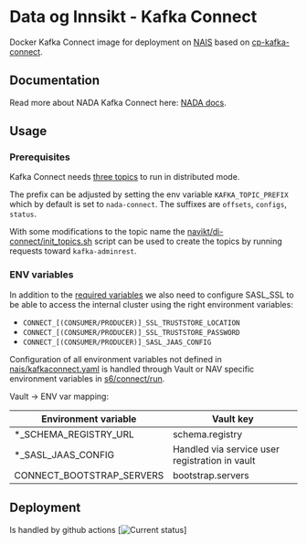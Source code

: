 # Data og Innsikt - Kafka Connect

Docker Kafka Connect image for deployment on [NAIS](https://nais.io/) based on [cp-kafka-connect](https://hub.docker.com/r/confluentinc/cp-kafka-connect/).

## Documentation
Read more about NADA Kafka Connect here: [NADA docs](https://dataplattform.gitbook.io/nada/kafka/connect).

## Usage

### Prerequisites

Kafka Connect needs [three topics](https://docs.confluent.io/current/connect/userguide.html#distributed-mode) to run in distributed mode.

The prefix can be adjusted by setting the env variable `KAFKA_TOPIC_PREFIX` which by default is set to `nada-connect`. The suffixes are `offsets`, `configs`, `status`.

With some modifications to the topic name the [navikt/di-connect/init_topics.sh](https://github.com/navikt/di-connect/blob/master/init_topics.sh) script can be used to create the topics by running requests toward `kafka-adminrest`.

### ENV variables

In addition to the [required variables](https://docs.confluent.io/current/installation/docker/config-reference.html#kafka-connect-configuration)
we also need to configure SASL_SSL to be able to access the internal cluster using the right environment variables:

- `CONNECT_[(CONSUMER/PRODUCER)]_SSL_TRUSTSTORE_LOCATION`
- `CONNECT_[(CONSUMER/PRODUCER)]_SSL_TRUSTSTORE_PASSWORD`
- `CONNECT_[(CONSUMER/PRODUCER)]_SASL_JAAS_CONFIG`

Configuration of all environment variables not defined in [nais/kafkaconnect.yaml](nais/kafkaconnect.yaml) is handled through Vault or NAV specific environment variables in [s6/connect/run](s6/connect/run).

Vault -> ENV var mapping:

| Environment variable      | Vault key         |
| ----                      | ------            |
| *_SCHEMA_REGISTRY_URL     | schema.registry   |
| *_SASL_JAAS_CONFIG        | Handled via service user registration in vault  |
| CONNECT_BOOTSTRAP_SERVERS | bootstrap.servers |

## Deployment

Is handled by github actions
[![Current status](https://github.com/navikt/nada-kafka-connect/workflows/build/badge.svg)]
